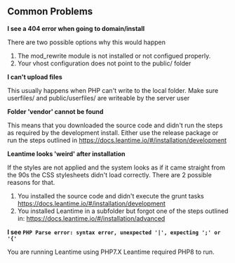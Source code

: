 ## Common Problems

**I see a 404 error when going to domain/install**

There are two possible options why this would happen
1. The mod_rewrite module is not installed or not configued properly. 
2. Your vhost configuration does not point to the public/ folder

**I can't upload files**

This usually happens when PHP can't write to the local folder. Make sure userfiles/ and public/userfiles/ are writeable by the server user

**Folder 'vendor' cannot be found**

This means that you downloaded the source code and didn't run the steps as required by the development install. Either use the release package or run the steps outlined in https://docs.leantime.io/#/installation/development

**Leantime looks 'weird' after installation**

If the styles are not applied and the system looks as if it came straight from the 90s the CSS stylesheets didn't load correctly. There are 2 possible reasons for that. 
1. You installed the source code and didn't execute the grunt tasks https://docs.leantime.io/#/installation/development
2. You installed Leantime in a subfolder but forgot one of the steps outlined in: https://docs.leantime.io/#/installation/advanced

**I see `PHP Parse error: syntax error, unexpected '|', expecting ';' or '{'`**

You are running Leantime using PHP7.X Leantime required PHP8 to run. 
